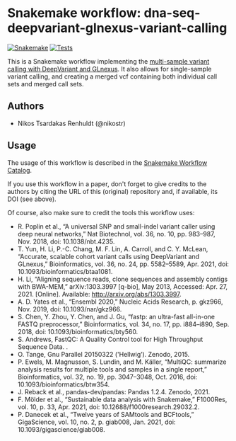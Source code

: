 # Snakemake workflow: dna-seq-deepvariant-glnexus-variant-calling

[![Snakemake](https://img.shields.io/badge/snakemake-≥6-brightgreen.svg)](https://snakemake.bitbucket.io)
[![Tests](https://github.com/nikostr/dna-seq-deepvariant-glnexus-variant-calling/actions/workflows/python-package-conda.yml/badge.svg)](https://github.com/nikostr/dna-seq-deepvariant-glnexus-variant-calling/actions/workflows/python-package-conda.yml)

This is a Snakemake workflow implementing the [multi-sample variant calling with DeepVariant and GLnexus](https://github.com/google/deepvariant/blob/master/docs/trio-merge-case-study.md). It also allows for single-sample variant calling, and creating a merged vcf containing both individual call sets and merged call sets.

## Authors

* Nikos Tsardakas Renhuldt (@nikostr)

## Usage

The usage of this workflow is described in the [Snakemake Workflow Catalog](https://snakemake.github.io/snakemake-workflow-catalog?usage=nikostr/dna-seq-deepvariant-glnexus-variant-calling).

If you use this workflow in a paper, don't forget to give credits to the authors by citing the URL of this (original) repository and, if available, its DOI (see above).

Of course, also make sure to credit the tools this workflow uses:


  - R. Poplin et al., “A universal SNP and small-indel variant caller using deep neural networks,” Nat Biotechnol, vol. 36, no. 10, pp. 983–987, Nov. 2018, doi: 10.1038/nbt.4235.
  - T. Yun, H. Li, P.-C. Chang, M. F. Lin, A. Carroll, and C. Y. McLean, “Accurate, scalable cohort variant calls using DeepVariant and GLnexus,” Bioinformatics, vol. 36, no. 24, pp. 5582–5589, Apr. 2021, doi: 10.1093/bioinformatics/btaa1081.
  - H. Li, “Aligning sequence reads, clone sequences and assembly contigs with BWA-MEM,” arXiv:1303.3997 [q-bio], May 2013, Accessed: Apr. 27, 2021. [Online]. Available: http://arxiv.org/abs/1303.3997.
  - A. D. Yates et al., “Ensembl 2020,” Nucleic Acids Research, p. gkz966, Nov. 2019, doi: 10.1093/nar/gkz966.
  - S. Chen, Y. Zhou, Y. Chen, and J. Gu, “fastp: an ultra-fast all-in-one FASTQ preprocessor,” Bioinformatics, vol. 34, no. 17, pp. i884–i890, Sep. 2018, doi: 10.1093/bioinformatics/bty560.
  - S. Andrews, FastQC: A Quality Control tool for High Throughput Sequence Data. .
  - O. Tange, Gnu Parallel 20150322 ('Hellwig’). Zenodo, 2015.
  - P. Ewels, M. Magnusson, S. Lundin, and M. Käller, “MultiQC: summarize analysis results for multiple tools and samples in a single report,” Bioinformatics, vol. 32, no. 19, pp. 3047–3048, Oct. 2016, doi: 10.1093/bioinformatics/btw354.
  - J. Reback et al., pandas-dev/pandas: Pandas 1.2.4. Zenodo, 2021.
  - F. Mölder et al., “Sustainable data analysis with Snakemake,” F1000Res, vol. 10, p. 33, Apr. 2021, doi: 10.12688/f1000research.29032.2.
  - P. Danecek et al., “Twelve years of SAMtools and BCFtools,” GigaScience, vol. 10, no. 2, p. giab008, Jan. 2021, doi: 10.1093/gigascience/giab008.
